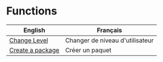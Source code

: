 Functions
==

<table>
    <thead>
        <tr>
            <th>English</th>
            <th>Français</th>
        </tr>
    </thead>
    <tbody>
        <tr>
            <td><a href="https://github.com/iPlumb3r/KeepLink/blob/master/4_Functions/ChangeLevel_EN.md">Change Level</a></td>
            <td>Changer de niveau d'utilisateur</td>
        </tr>
        <tr>
            <td><a href="https://github.com/iPlumb3r/KeepLink/blob/master/4_Functions/CreateAPackage_EN.md">Create a package</a></td>
            <td>Créer un paquet</td>
        </tr>
    </tbody>
</table>
